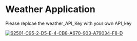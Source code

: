 <h1>Weather Application </h1>


Please replcae the weather_API_Key with your own API_key

<a href="https://ibb.co/NNHMcP1"><img src="https://i.ibb.co/NNHMcP1/62501-C95-2-D5-E-4-CB8-A670-903-A79034-F8-D.jpg" alt="62501-C95-2-D5-E-4-CB8-A670-903-A79034-F8-D" border="0"></a>
